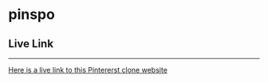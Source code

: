 # pinspo

## Live Link
---
[Here is a live link to this Pintererst clone website](https://pinspo.herokuapp.com/#/)

